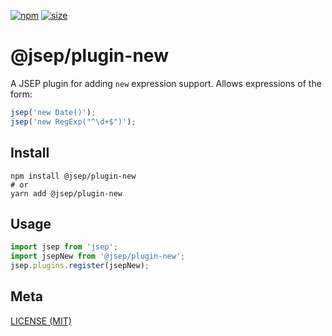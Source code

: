 [npm]: https://img.shields.io/npm/v/@jsep/plugin-new
[npm-url]: https://www.npmjs.com/package/@jsep/plugin-new
[size]: https://packagephobia.now.sh/badge?p=@jsep/plugin-new
[size-url]: https://packagephobia.now.sh/result?p=@jsep/plugin-new

[![npm][npm]][npm-url]
[![size][size]][size-url]

# @jsep/plugin-new

A JSEP plugin for adding `new` expression support. Allows expressions of the form:

```javascript
jsep('new Date()');
jsep('new RegExp("^\d+$")');
```

## Install

```console
npm install @jsep/plugin-new
# or
yarn add @jsep/plugin-new
```

## Usage
```javascript
import jsep from 'jsep';
import jsepNew from '@jsep/plugin-new';
jsep.plugins.register(jsepNew);
```

## Meta

[LICENSE (MIT)](/LICENSE)
